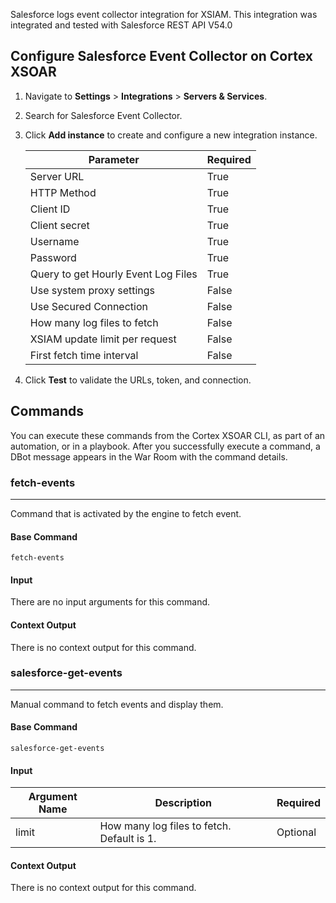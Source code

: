 Salesforce logs event collector integration for XSIAM.
This integration was integrated and tested with Salesforce REST API V54.0

## Configure Salesforce Event Collector on Cortex XSOAR

1. Navigate to **Settings** > **Integrations** > **Servers & Services**.
2. Search for Salesforce Event Collector.
3. Click **Add instance** to create and configure a new integration instance.

    | **Parameter** | **Required** |
    | --- | --- |
    | Server URL | True |
    | HTTP Method | True |
    | Client ID | True |
    | Client secret | True |
    | Username | True |
    | Password | True |
    | Query to get Hourly Event Log Files | True |
    | Use system proxy settings | False |
    | Use Secured Connection | False |
    | How many log files to fetch | False |
    | XSIAM update limit per request | False |
    | First fetch time interval | False |

4. Click **Test** to validate the URLs, token, and connection.
## Commands
You can execute these commands from the Cortex XSOAR CLI, as part of an automation, or in a playbook.
After you successfully execute a command, a DBot message appears in the War Room with the command details.
### fetch-events
***
Command that is activated by the engine to fetch event.


#### Base Command

`fetch-events`
#### Input

There are no input arguments for this command.

#### Context Output

There is no context output for this command.
### salesforce-get-events
***
Manual command to fetch events and display them.


#### Base Command

`salesforce-get-events`
#### Input

| **Argument Name** | **Description** | **Required** |
| --- | --- | --- |
| limit | How many log files to fetch. Default is 1. | Optional | 


#### Context Output

There is no context output for this command.